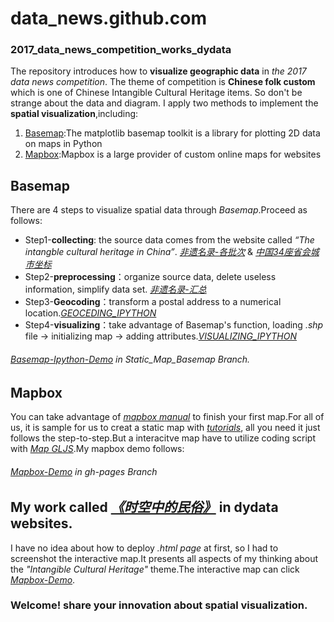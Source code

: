 # data_news.github.com
### 2017_data_news_competition_works_dydata
The repository introduces how to **visualize geographic data** in _the 2017 data news competition_.
The theme of competition is **Chinese folk custom** which is one of Chinese Intangible Cultural Heritage items.
So don't be strange about the data and diagram.
I apply two methods to implement the **spatial visualization**,including:
1. [Basemap](http://matplotlib.org/basemap/):The matplotlib basemap toolkit is a library for plotting 2D data on maps in Python
2. [Mapbox](https://en.wikipedia.org/wiki/Mapbox):Mapbox is a large provider of custom online maps for websites

## Basemap
There are 4 steps to visualize spatial data through _Basemap_.Proceed as follows:
- Step1-**collecting**: the source data comes from the website called _“The intangble cultural heritage in China”_.
[_非遗名录-各批次_](https://github.com/Bingohong/data_news.github.com/blob/Static_Map_Basemap/%E9%9D%9E%E9%81%97%E5%90%8D%E5%BD%95-%E5%90%84%E6%89%B9%E6%AC%A1.xlsx) & [_中国34座省会城市坐标_](https://github.com/Bingohong/data_news.github.com/blob/Static_Map_Basemap/%E4%B8%AD%E5%9B%BD34%E5%BA%A7%E7%9C%81%E4%BC%9A%E5%9F%8E%E5%B8%82%E5%9D%90%E6%A0%87.xls)
- Step2-**preprocessing**：organize source data, delete useless information, simplify data set.
[_非遗名录-汇总_](https://github.com/Bingohong/data_news.github.com/blob/Static_Map_Basemap/%E9%9D%9E%E9%81%97%E5%90%8D%E5%BD%95-%E6%B1%87%E6%80%BB.xlsx)
- Step3-**Geocoding**：transform a postal address to a numerical location.[_GEOCEDING_IPYTHON_](https://github.com/Bingohong/data_news.github.com/blob/Static_Map_Basemap/STEP-3-Geocoding.ipynb)
- Step4-**visualizing**：take advantage of Basemap's function, loading _.shp_ file -> initializing map -> adding attributes.[_VISUALIZING_IPYTHON_](https://github.com/Bingohong/data_news.github.com/blob/Static_Map_Basemap/STEP-4-Visualizing.ipynb)
###### [Basemap-Ipython-Demo](https://github.com/Bingohong/data_news.github.com/tree/Static_Map_Basemap) in _Static_Map_Basemap_ Branch.

## Mapbox
You can take advantage of [_mapbox manual_](https://www.mapbox.com/help/studio-manual/) to finish your first map.For all of us, it is sample for us to creat a static map with [_tutorials_](https://www.mapbox.com/help/studio-manual-tutorials/), all you need it just follows the step-to-step.But a interacitve map have to utilize coding script with [_Map GLJS_](https://www.mapbox.com/mapbox-gl-js/api/).My mapbox demo follows:
###### [Mapbox-Demo](https://bingohong.github.io/data_news.github.com/China_itangible_cultural_heritage.html) in _gh-pages_ Branch

## My work called [**_《时空中的民俗》_**](http://www.dydata.io/article/p/897485299022766080) in dydata websites.
I have no idea about how to deploy _.html page_ at first, so I had to screenshot the interactive map.It presents all aspects of my thinking about the _"Intangible Cultural Heritage"_ theme.The interactive map can click [_Mapbox-Demo_](https://bingohong.github.io/data_news.github.com/China_itangible_cultural_heritage.html).

### Welcome! share your innovation about spatial visualization.
